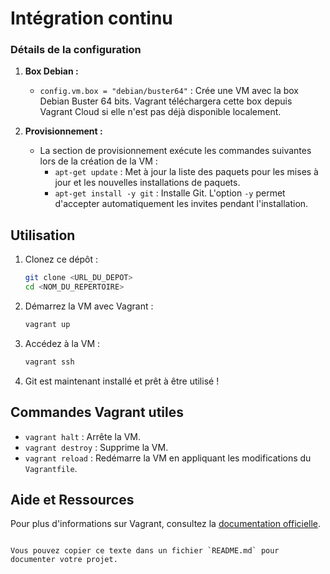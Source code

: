 # Intégration continu


### Détails de la configuration

1. **Box Debian :**
   - `config.vm.box = "debian/buster64"` : Crée une VM avec la box Debian Buster 64 bits. Vagrant téléchargera cette box depuis Vagrant Cloud si elle n'est pas déjà disponible localement.

2. **Provisionnement :**
   - La section de provisionnement exécute les commandes suivantes lors de la création de la VM :
     - `apt-get update` : Met à jour la liste des paquets pour les mises à jour et les nouvelles installations de paquets.
     - `apt-get install -y git` : Installe Git. L'option `-y` permet d'accepter automatiquement les invites pendant l'installation.

## Utilisation

1. Clonez ce dépôt :
   ```bash
   git clone <URL_DU_DEPOT>
   cd <NOM_DU_REPERTOIRE>
   ```

2. Démarrez la VM avec Vagrant :
   ```bash
   vagrant up
   ```

3. Accédez à la VM :
   ```bash
   vagrant ssh
   ```

4. Git est maintenant installé et prêt à être utilisé !

## Commandes Vagrant utiles

- `vagrant halt` : Arrête la VM.
- `vagrant destroy` : Supprime la VM.
- `vagrant reload` : Redémarre la VM en appliquant les modifications du `Vagrantfile`.

## Aide et Ressources

Pour plus d'informations sur Vagrant, consultez la [documentation officielle](https://www.vagrantup.com/docs).
```

Vous pouvez copier ce texte dans un fichier `README.md` pour documenter votre projet.

